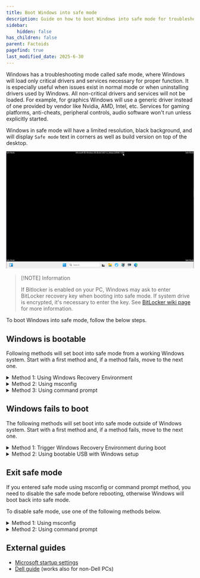 ```yaml
---
title: Boot Windows into safe mode
description: Guide on how to boot Windows into safe mode for troubleshooting
sidebar:
    hidden: false
has_children: false
parent: Factoids
pagefind: true
last_modified_date: 2025-6-30
---
```


Windows has a troubleshooting mode called safe mode, where Windows will load only critical drivers and services necessary for proper function. It is especially useful when issues exist in normal mode or when uninstalling drivers used by Windows.
All non-critical drivers and services will not be loaded. For example, for graphics Windows will use a generic driver instead of one provided by vendor like Nvidia, AMD, Intel, etc. Services for gaming platforms, anti-cheats, peripheral controls, audio software won't run unless explicitly started.

Windows in safe mode will have a limited resolution, black background, and will display `Safe mode` text in corners as well as build version on top of the desktop.

![Safe mode desktop](../../../assets/safe-mode-assets/safemode-4.png)

 > [!NOTE] Information
 >
 > If Bitlocker is enabled on your PC, Windows may ask to enter BitLocker recovery key when booting into safe mode. If system drive is encrypted, it's necessary to enter the key. See [BitLocker wiki page](/disks/encryption/bitlocker/#finding-bitlocker-recovery-keys) for more information.

To boot Windows into safe mode, follow the below steps.

## Windows is bootable

Following methods will set boot into safe mode from a working Windows system. Start with a first method and, if a method fails, move to the next one.

   <details>
      <summary>Method 1: Using Windows Recovery Environment</summary>

1. Open Start menu, press and hold Shift key, and click Restart. If you are on the login screen, click power button, press and hold Shift key, and click Restart.

![Start menu restart with shift](../../../assets/safe-mode-assets/safemode-1.png)


![Login screen restart with shift](../../../assets/safe-mode-assets/safemode-5.png)

2. When Windows Recovery Environment shows with Choose an option, click Troubleshoot, then Advanced options, then Start-up Settings, then Restart. PC will reboot.
3. After reboot, Windows will present boot options. Press 5 on keyboard to start Windows in safe mode with networking.

   </details>
   <details>
      <summary>Method 2: Using msconfig</summary>

 > [!CAUTION] Caution
 >
 > Follow the steps exactly as stated unless guided by a staff member. Changing other settings in msconfig may cause Windows to fail to boot.

 > [!NOTE] Information
 >
 > After tasks in safe mode are done, make sure to follow exit safe mode steps below. Otherwise Windows will boot back into safe mode after rebooting.

1. Open Start menu, type msconfig and press Enter. A System Configuration window will open.
2. Select Boot tab, check Safe boot and select Network. Click Apply and OK. Click Restart on the following System Configuration dialog window. PC will reboot.
![msconfig safemode](../../../assets/safe-mode-assets/safemode-2.png)

3. After reboot, Windows will boot into safe mode.
4. Once all required tasks in safe mode are done, follow Exit safe mode steps below.
   </details>
   <details>
      <summary>Method 3: Using command prompt</summary>

 > [!CAUTION] Caution
 >
 > Follow the steps exactly as stated unless guided by a staff member.
 > Double-check typed commands with the guide. A mistype may cause Windows to fail to boot.

 > [!NOTE] Information
 >
 > After tasks in safe mode are done, make sure to follow exit safe mode steps below. Otherwise Windows will boot back into safe mode after rebooting.

1. Open Start menu, type cmd, confirm that Command Prompt is selected and press at the same time Control, Shift and Enter. Alternatively, click Run as administrator. Confirm opening the app when prompted.

2. Type the following command and press Enter. Command will confirm successful operation once ran.
```
bcdedit /set {current} safemode Network
```
1. Close Command prompt and reboot the PC.

2. After reboot, Windows will boot into safe mode.
   </details>


## Windows fails to boot

The following methods will set boot into safe mode outside of Windows system. Start with a first method and, if a method fails, move to the next one.

   <details>
      <summary>Method 1: Trigger Windows Recovery Environment during boot</summary>

Windows will automatically open a recovery environment when it fails to boot 3 times. If Windows crashes during boot, skip to step 4. Otherwise, follow steps below:

1. Start PC and wait for Windows boot animation to show (spinning circle).

2. Use any of the following methods.

    - Press reset button on PC case.
    - Press power button for 5 seconds.
    - Switch off or unplug power from power supply. Power on the power supply.
    - If the PC is a laptop and has a removable battery, remove it. Plug battery back in.

3. Repeat step 1 until Windows shows, Please wait or preparing automatic repair during boot.

4. Wait until blue screen with Recovery or Automatic repair shows.

5. Click See advanced repair options, then Troubleshoot, then Advanced options, then Start-up Settings, then Restart. PC will reboot.

6. After reboot, Windows will present boot options. Press 5 on keyboard to start Windows in safe mode with networking…

   </details>
   <details>
      <summary>Method 2: Using bootable USB with Windows setup</summary>

You can use a bootable USB with a Windows setup to run Windows in safe mode. Follow the [Windows installation guide](/installations/install-11/) until you see Select setup option, then follow steps below:

1. Select Repair my PC and click Next. Select keyboard layout when prompted.
![Setup repair PC](../../../assets/safe-mode-assets/safemode-3.png)

2. Click Troubleshoot, then Advanced options, then Command Prompt.

3. Type the following command and press Enter. Command will confirm successful operation once ran.
```
bcdedit /set {default} safeboot Network
```
1. Close Command prompt and reboot the PC.

2. After reboot, Windows will boot into safe mode.

3. Once all required tasks in safe mode are done, follow Exit safe mode steps below.
   </details>


## Exit safe mode

If you entered safe mode using msconfig or command prompt method, you need to disable the safe mode before rebooting, otherwise Windows will boot back into safe mode.

To disable safe mode, use one of the following methods below.

<details>
   <summary>Method 1: Using msconfig</summary>

 > [!CAUTION] Caution
 >
 > Follow the steps exactly as stated unless guided by a staff member. Changing other settings in msconfig may cause Windows to fail to boot. 

1. Open Start menu, type msconfig and press Enter. A System Configuration window will open.

2. Select Boot tab, uncheck Safe boot, then click Apply and OK. Click Restart on the following System Configuration dialog window. PC will reboot.

3. After reboot, Windows will boot back into normal mode.

4. Once all required tasks in safe mode are done, follow Exit safe mode steps below.

</details>

<details>
   <summary>Method 2: Using command prompt</summary>

 > [!CAUTION] Caution
 >
 > Follow the steps exactly as stated unless stated otherwise by a staff member.
 > Double-check typed commands with the guide. A mistype may cause Windows to fail to boot.

1. Open Start menu, type cmd, confirm that Command Prompt is selected and press at the same time Control, Shift and Enter. Alternatively, click Run as administrator. Confirm opening the app when prompted.

2. Type the following command and press Enter. Command will confirm successful operation once ran.
```
bcdedit /deletevalue {current} safeboot
```
1. Close Command prompt and reboot the PC.

2. After reboot, Windows will boot back into normal mode.

3. Once all required tasks in safe mode are done, follow Exit safe mode steps below.
   
</details>

## External guides

- [Microsoft startup settings](https://support.microsoft.com/en-us/windows/windows-startup-settings-1af6ec8c-4d4a-4b23-adb7-e76eef0b847f)
- [Dell guide](https://www.dell.com/support/kbdoc/en-us/000124344/how-to-boot-to-safe-mode-in-windows-10) (works also for non-Dell PCs)